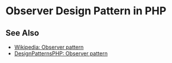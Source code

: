 # Observer Design Pattern in PHP

## See Also

* [Wikipedia: Observer pattern](https://en.wikipedia.org/wiki/Observer_pattern)
* [DesignPatternsPHP: Observer pattern](http://designpatternsphp.readthedocs.io/en/latest/Behavioral/Observer/README.html)

